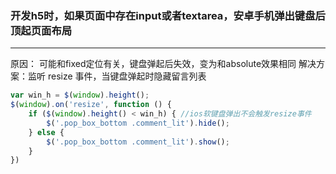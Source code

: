 ### 开发h5时，如果页面中存在input或者textarea，安卓手机弹出键盘后顶起页面布局

---

原因： 可能和fixed定位有关，键盘弹起后失效，变为和absolute效果相同
解决方案：监听 resize 事件，当键盘弹起时隐藏留言列表

```js
var win_h = $(window).height();
$(window).on('resize', function () {
    if ($(window).height() < win_h) { //ios软键盘弹出不会触发resize事件
        $('.pop_box_bottom .comment_lit').hide();
    } else {
        $('.pop_box_bottom .comment_lit').show();
    }
})
```
